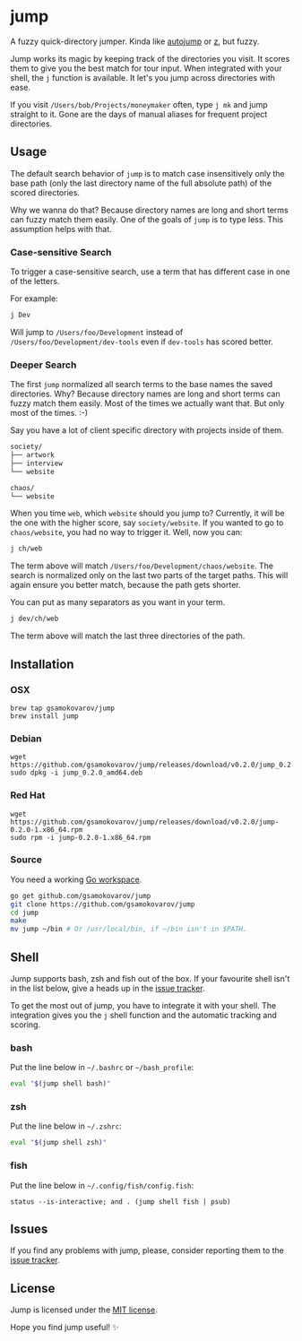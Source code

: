 # jump

A fuzzy quick-directory jumper. Kinda like [autojump] or [z], but  fuzzy.

Jump works its magic by keeping track of the directories you visit. It scores
them to give you the best match for tour input. When integrated with your
shell, the `j` function is available. It let's you jump across directories with
ease.

If you visit `/Users/bob/Projects/moneymaker` often, type `j mk` and jump
straight to it. Gone are the days of manual aliases for frequent project
directories.

## Usage

The default search behavior of `jump` is to match case insensitively only the
base path (only the last directory name of the full absolute path) of the
scored directories.

Why we wanna do that? Because directory names are long and short terms can
fuzzy match them easily. One of the goals of `jump` is to type less. This
assumption helps with that.

### Case-sensitive Search

To trigger a case-sensitive search, use a term that has different case in one
of the letters.

For example:

```bash
j Dev
```

Will jump to `/Users/foo/Development` instead of
`/Users/foo/Development/dev-tools` even if `dev-tools` has scored better.

### Deeper Search

The first `jump` normalized all search terms to the base names the saved
directories. Why? Because directory names are long and short terms can fuzzy
match them easily. Most of the times we actually want that. But only most of
the times. :-)

Say you have a lot of client specific directory with projects inside of them.

```bash
society/
├── artwork
├── interview
└── website

chaos/
└── website
```

When you time `web`, which `website` should you jump to? Currently, it will be
the one with the higher score, say `society/website`. If you wanted to go to
`chaos/website`, you had no way to trigger it. Well, now you can:

```bash
j ch/web
```

The term above will match `/Users/foo/Development/chaos/website`. The search is
normalized only on the last two parts of the target paths. This will again
ensure you better match, because the path gets shorter.

You can put as many separators as you want in your term.

```bash
j dev/ch/web
```

The term above will match the last three directories of the path.

## Installation

### OSX

```shell
brew tap gsamokovarov/jump
brew install jump
```

### Debian

```shell
wget https://github.com/gsamokovarov/jump/releases/download/v0.2.0/jump_0.2.0_amd64.deb
sudo dpkg -i jump_0.2.0_amd64.deb
```

### Red Hat

```shell
wget https://github.com/gsamokovarov/jump/releases/download/v0.2.0/jump-0.2.0-1.x86_64.rpm
sudo rpm -i jump-0.2.0-1.x86_64.rpm
```

### Source

You need a working [Go workspace].

```bash
go get github.com/gsamokovarov/jump
git clone https://github.com/gsamokovarov/jump
cd jump
make
mv jump ~/bin # Or /usr/local/bin, if ~/bin isn't in $PATH.
```

## Shell

Jump supports bash, zsh and fish out of the box. If your favourite shell isn't
in the list below, give a heads up in the [issue tracker].

To get the most out of jump, you have to integrate it with your shell. The
integration gives you the `j` shell function and the automatic tracking and
scoring.

### bash

Put the line below in `~/.bashrc` or `~/bash_profile`:

```bash
eval "$(jump shell bash)"
```

### zsh

Put the line below in `~/.zshrc`:

```zsh
eval "$(jump shell zsh)"
```

### fish

Put the line below in `~/.config/fish/config.fish`:

```fish
status --is-interactive; and . (jump shell fish | psub)
```

## Issues

If you find any problems with jump, please, consider reporting them to the
[issue tracker].

## License

Jump is licensed under the [MIT license].

Hope you find jump useful! :sparkles:

[autojump]: https://github.com/wting/autojump
[z]: https://github.com/rupa/z
[Go workspace]: https://golang.org/doc/code.html#Workspaces
[issue tracker]: https://github.com/gsamokovarov/jump/issues
[MIT license]: https://github.com/gsamokovarov/jump/blob/master/LICENSE.txt
